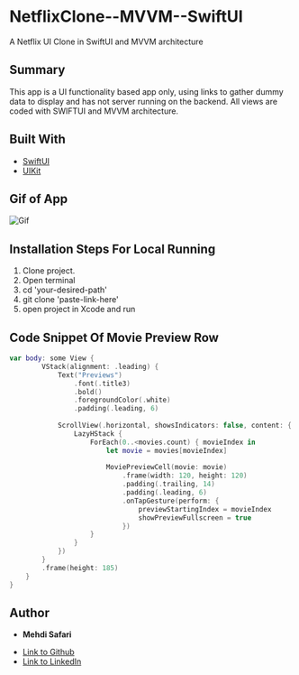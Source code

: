 # NetflixClone--MVVM--SwiftUI
A Netflix UI Clone in SwiftUI and MVVM architecture

## Summary
This app is a UI functionality based app only, using links to gather dummy data to display and has not server running on the backend. All views are coded with SWIFTUI and MVVM architecture. 

## Built With
* [SwiftUI](https://developer.apple.com/tutorials/swiftui)
* [UIKit](https://developer.apple.com/documentation/uikit)

## Gif of App
![Gif](./NetflixClone-(MVVM)-SwiftUI/Shared/Assets.xcassets/gif.dataset/gif.gif)

## Installation Steps For Local Running
1. Clone project.
2. Open terminal
3. cd 'your-desired-path'
4. git clone 'paste-link-here'
5. open project in Xcode and run

## Code Snippet Of Movie Preview Row
```swift
var body: some View {
        VStack(alignment: .leading) {
            Text("Previews")
                .font(.title3)
                .bold()
                .foregroundColor(.white)
                .padding(.leading, 6)
            
            ScrollView(.horizontal, showsIndicators: false, content: {
                LazyHStack {
                    ForEach(0..<movies.count) { movieIndex in
                        let movie = movies[movieIndex]
                        
                        MoviePreviewCell(movie: movie)
                            .frame(width: 120, height: 120)
                            .padding(.trailing, 14)
                            .padding(.leading, 6)
                            .onTapGesture(perform: {
                                previewStartingIndex = movieIndex
                                showPreviewFullscreen = true
                            })
                    }
                }
            })
        }
        .frame(height: 185)
    }
}
```


## Author

* **Mehdi Safari**

- [Link to Github](https://github.com/mehdisafari77)
- [Link to LinkedIn](https://www.linkedin.com/in/mehdi-safari-992799142/)
